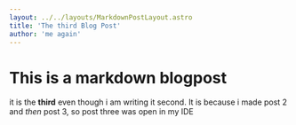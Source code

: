 ```yaml
---
layout: ../../layouts/MarkdownPostLayout.astro
title: 'The third Blog Post'
author: 'me again'
---
```

# This is a markdown blogpost
 it is the **third** even though i am writing it second. It is because i made post 2 and *then* post 3, so post three was open in my IDE